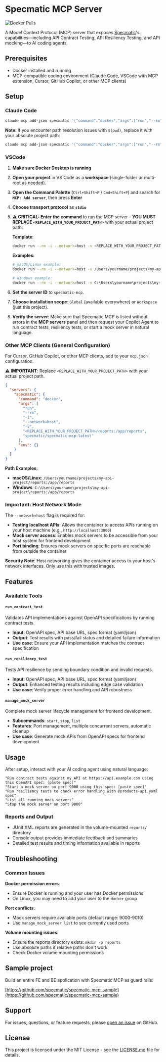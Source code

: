 # Specmatic MCP Server

[![Docker Pulls](https://img.shields.io/docker/pulls/specmatic/specmatic-mcp)](https://hub.docker.com/r/specmatic/specmatic-mcp)

A Model Context Protocol (MCP) server that exposes [Specmatic](https://specmatic.io/)'s capabilities—including API Contract Testing, API Resiliency Testing, and API mocking—to AI coding agents.

## Prerequisites

- Docker installed and running
- MCP-compatible coding environment (Claude Code, VSCode with MCP extension, Cursor, GitHub Copilot, or other MCP clients)

## Setup

### Claude Code
```bash
claude mcp add-json specmatic '{"command":"docker","args":["run","--rm","-i","--network=host","-v","'$(pwd)/reports':/app/reports","specmatic/specmatic-mcp:latest"],"env":{}}'
```

**Note**: If you encounter path resolution issues with `$(pwd)`, replace it with your absolute project path:
```bash
claude mcp add-json specmatic '{"command":"docker","args":["run","--rm","-i","--network=host","-v","/path/to/your/project/reports:/app/reports","specmatic/specmatic-mcp:latest"],"env":{}}'
```

### VSCode

1. **Make sure Docker Desktop is running**  
2. **Open your project** in VS Code as a **workspace** (single-folder or multi-root as needed).  
3. **Open the Command Palette** (`Ctrl+Shift+P` / `Cmd+Shift+P`) and search for **`MCP: Add server`**, then press **Enter**
4. **Choose transport protocol** as **`stdio`**  
5. **⚠️ CRITICAL: Enter the command** to run the MCP server - **YOU MUST REPLACE `<REPLACE_WITH_YOUR_PROJECT_PATH>`** with your actual project path:
   
   **Template:**
   ```bash
   docker run --rm -i --network=host -v <REPLACE_WITH_YOUR_PROJECT_PATH>/reports:/app/reports specmatic/specmatic-mcp:latest
   ```
   
   **Examples:**
   ```bash
   # macOS/Linux example:
   docker run --rm -i --network=host -v /Users/yourname/projects/my-api-project/reports:/app/reports specmatic/specmatic-mcp:latest
   
   # Windows example:
   docker run --rm -i --network=host -v C:\Users\yourname\projects\my-api-project\reports:/app/reports specmatic/specmatic-mcp:latest
   ```

6. **Set the server ID** to `specmatic-mcp`.  
7. **Choose installation scope**: `Global` (available everywhere) or `Workspace` (just this project).  
8. **Verify the server**: Make sure that Specmatic MCP is listed without errors in the **MCP servers** panel and then request your Copilot Agent to run contract tests, resiliency tests, or start a mock server in natural language.

### Other MCP Clients (General Configuration)

For Cursor, GitHub Copilot, or other MCP clients, add to your `mcp.json` configuration:

⚠️ **IMPORTANT**: Replace `<REPLACE_WITH_YOUR_PROJECT_PATH>` with your actual project path.

```json
{
  "servers": {
    "specmatic": {
      "command": "docker",
      "args": [
        "run",
        "--rm",
        "-i",
        "--network=host",
        "-v",
        "<REPLACE_WITH_YOUR_PROJECT_PATH>/reports:/app/reports",
        "specmatic/specmatic-mcp:latest"
      ],
      "env": {}
    }
  }
}
```

**Path Examples:**
- **macOS/Linux**: `/Users/yourname/projects/my-api-project/reports:/app/reports`
- **Windows**: `C:\Users\yourname\projects\my-api-project\reports:/app/reports`

### Important: Host Network Mode

The `--network=host` flag is required for:
- **Testing localhost APIs**: Allows the container to access APIs running on your host machine (e.g., `http://localhost:3000`)
- **Mock server access**: Enables mock servers to be accessible from your host system for frontend development
- **Port binding**: Ensures mock servers on specific ports are reachable from outside the container

**Security Note**: Host networking gives the container access to your host's network interfaces. Only use this with trusted images.

## Features

### Available Tools

#### `run_contract_test`
Validates API implementations against OpenAPI specifications by running contract tests.
- **Input**: OpenAPI spec, API base URL, spec format (yaml/json)
- **Output**: Test results with pass/fail status and detailed failure information
- **Use case**: Ensure your API implementation matches the contract specification

#### `run_resiliency_test`
Tests API resilience by sending boundary condition and invalid requests.
- **Input**: OpenAPI spec, API base URL, spec format (yaml/json)
- **Output**: Enhanced testing results including edge case validation
- **Use case**: Verify proper error handling and API robustness

#### `manage_mock_server`
Complete mock server lifecycle management for frontend development.
- **Subcommands**: `start`, `stop`, `list`
- **Features**: Port management, multiple concurrent servers, automatic cleanup
- **Use case**: Generate mock APIs from OpenAPI specs for frontend development

## Usage

After setup, interact with your AI coding agent using natural language:

```
"Run contract tests against my API at https://api.example.com using this OpenAPI spec: [paste spec]"
"Start a mock server on port 9000 using this spec: [paste spec]"
"Run resiliency tests to check error handling with @products-api.yaml spec"
"List all running mock servers"
"Stop the mock server on port 9000"
```

### Reports and Output
- JUnit XML reports are generated in the volume-mounted `reports/` directory
- Console output provides immediate feedback and summaries
- Detailed test results and timing information available in reports

## Troubleshooting

### Common Issues

**Docker permission errors**:
- Ensure Docker is running and your user has Docker permissions
- On Linux, you may need to add your user to the `docker` group

**Port conflicts**:
- Mock servers require available ports (default range: 9000-9010)
- Use `manage_mock_server list` to see currently used ports

**Volume mounting issues**:
- Ensure the reports directory exists: `mkdir -p reports`
- Use absolute paths if relative paths don't work
- Check Docker volume mounting permissions

## Sample project

Build an entire FE and BE application with Specmatic MCP as guard rails:

[https://github.com/specmatic/specmatic-mcp-sample](https://github.com/specmatic/specmatic-mcp-sample)

## Support

For issues, questions, or feature requests, please [open an issue](https://github.com/specmatic/specmatic-mcp-server/issues) on GitHub.


## License

This project is licensed under the MIT License - see the [LICENSE.md](./LICENSE.md) file for details.
